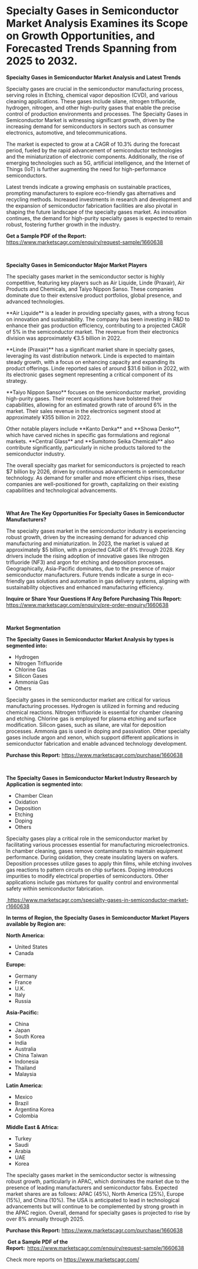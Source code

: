 <p><h1>Specialty Gases in Semiconductor Market Analysis Examines its Scope on Growth Opportunities, and Forecasted Trends Spanning from 2025 to 2032.</h1></p><p><strong>Specialty Gases in Semiconductor Market Analysis and Latest Trends</strong></p>
<p><p>Specialty gases are crucial in the semiconductor manufacturing process, serving roles in Etching, chemical vapor deposition (CVD), and various cleaning applications. These gases include silane, nitrogen trifluoride, hydrogen, nitrogen, and other high-purity gases that enable the precise control of production environments and processes. The Specialty Gases in Semiconductor Market is witnessing significant growth, driven by the increasing demand for semiconductors in sectors such as consumer electronics, automotive, and telecommunications.</p><p>The market is expected to grow at a CAGR of 10.3% during the forecast period, fueled by the rapid advancement of semiconductor technologies and the miniaturization of electronic components. Additionally, the rise of emerging technologies such as 5G, artificial intelligence, and the Internet of Things (IoT) is further augmenting the need for high-performance semiconductors.</p><p>Latest trends indicate a growing emphasis on sustainable practices, prompting manufacturers to explore eco-friendly gas alternatives and recycling methods. Increased investments in research and development and the expansion of semiconductor fabrication facilities are also pivotal in shaping the future landscape of the specialty gases market. As innovation continues, the demand for high-purity specialty gases is expected to remain robust, fostering further growth in the industry.</p></p>
<p><strong>Get a Sample PDF of the Report:&nbsp;</strong> <a href="https://www.marketscagr.com/enquiry/request-sample/1660638?utm_campaign=2008&utm_medium=2&utm_source=Github&utm_content=ia&utm_term=17012025&utm_id=specialty-gases-in-semiconductor">https://www.marketscagr.com/enquiry/request-sample/1660638</a></p>
<p>&nbsp;</p>
<p><strong>Specialty Gases in Semiconductor Major Market Players</strong></p>
<p><p>The specialty gases market in the semiconductor sector is highly competitive, featuring key players such as Air Liquide, Linde (Praxair), Air Products and Chemicals, and Taiyo Nippon Sanso. These companies dominate due to their extensive product portfolios, global presence, and advanced technologies.</p><p>**Air Liquide** is a leader in providing specialty gases, with a strong focus on innovation and sustainability. The company has been investing in R&D to enhance their gas production efficiency, contributing to a projected CAGR of 5% in the semiconductor market. The revenue from their electronics division was approximately €3.5 billion in 2022.</p><p>**Linde (Praxair)** has a significant market share in specialty gases, leveraging its vast distribution network. Linde is expected to maintain steady growth, with a focus on enhancing capacity and expanding its product offerings. Linde reported sales of around $31.6 billion in 2022, with its electronic gases segment representing a critical component of its strategy.</p><p>**Taiyo Nippon Sanso** focuses on the semiconductor market, providing high-purity gases. Their recent acquisitions have bolstered their capabilities, allowing for an estimated growth rate of around 6% in the market. Their sales revenue in the electronics segment stood at approximately ¥355 billion in 2022.</p><p>Other notable players include **Kanto Denka** and **Showa Denko**, which have carved niches in specific gas formulations and regional markets. **Central Glass** and **Sumitomo Seika Chemicals** also contribute significantly, particularly in niche products tailored to the semiconductor industry.</p><p>The overall specialty gas market for semiconductors is projected to reach $7 billion by 2026, driven by continuous advancements in semiconductor technology. As demand for smaller and more efficient chips rises, these companies are well-positioned for growth, capitalizing on their existing capabilities and technological advancements.</p></p>
<p>&nbsp;</p>
<p><strong>What Are The Key Opportunities For Specialty Gases in Semiconductor Manufacturers?</strong></p>
<p><p>The specialty gases market in the semiconductor industry is experiencing robust growth, driven by the increasing demand for advanced chip manufacturing and miniaturization. In 2023, the market is valued at approximately $5 billion, with a projected CAGR of 8% through 2028. Key drivers include the rising adoption of innovative gases like nitrogen trifluoride (NF3) and argon for etching and deposition processes. Geographically, Asia-Pacific dominates, due to the presence of major semiconductor manufacturers. Future trends indicate a surge in eco-friendly gas solutions and automation in gas delivery systems, aligning with sustainability objectives and enhanced manufacturing efficiency.</p></p>
<p><strong>Inquire or Share Your Questions If Any Before Purchasing This Report:</strong> <a href="https://www.marketscagr.com/enquiry/pre-order-enquiry/1660638?utm_campaign=2008&utm_medium=2&utm_source=Github&utm_content=ia&utm_term=17012025&utm_id=specialty-gases-in-semiconductor">https://www.marketscagr.com/enquiry/pre-order-enquiry/1660638</a></p>
<p>&nbsp;</p>
<p><strong>Market Segmentation</strong></p>
<p><strong>The Specialty Gases in Semiconductor Market Analysis by types is segmented into:</strong></p>
<p><ul><li>Hydrogen</li><li>Nitrogen Trifluoride</li><li>Chlorine Gas</li><li>Silicon Gases</li><li>Ammonia Gas</li><li>Others</li></ul></p>
<p><p>Specialty gases in the semiconductor market are critical for various manufacturing processes. Hydrogen is utilized in forming and reducing chemical reactions. Nitrogen trifluoride is essential for chamber cleaning and etching. Chlorine gas is employed for plasma etching and surface modification. Silicon gases, such as silane, are vital for deposition processes. Ammonia gas is used in doping and passivation. Other specialty gases include argon and xenon, which support different applications in semiconductor fabrication and enable advanced technology development.</p></p>
<p><strong>Purchase this Report:&nbsp;</strong><a href="https://www.marketscagr.com/purchase/1660638?utm_campaign=2008&utm_medium=2&utm_source=Github&utm_content=ia&utm_term=17012025&utm_id=specialty-gases-in-semiconductor">https://www.marketscagr.com/purchase/1660638</a></p>
<p>&nbsp;</p>
<p><strong>The Specialty Gases in Semiconductor Market Industry Research by Application is segmented into:</strong></p>
<p><ul><li>Chamber Clean</li><li>Oxidation</li><li>Deposition</li><li>Etching</li><li>Doping</li><li>Others</li></ul></p>
<p><p>Specialty gases play a critical role in the semiconductor market by facilitating various processes essential for manufacturing microelectronics. In chamber cleaning, gases remove contaminants to maintain equipment performance. During oxidation, they create insulating layers on wafers. Deposition processes utilize gases to apply thin films, while etching involves gas reactions to pattern circuits on chip surfaces. Doping introduces impurities to modify electrical properties of semiconductors. Other applications include gas mixtures for quality control and environmental safety within semiconductor fabrication.</p></p>
<p><a href="https://www.marketscagr.com/specialty-gases-in-semiconductor-market-r1660638?utm_campaign=2008&utm_medium=2&utm_source=Github&utm_content=ia&utm_term=17012025&utm_id=specialty-gases-in-semiconductor">&nbsp;https://www.marketscagr.com/specialty-gases-in-semiconductor-market-r1660638</a></p>
<p><strong>In terms of Region, the Specialty Gases in Semiconductor Market Players available by Region are:</strong></p>
<p>
    <p> <strong> North America: </strong>
        <ul>
            <li>United States</li>
            <li>Canada</li>
        </ul>
        </p> 
    <p> <strong> Europe: </strong>
        <ul>
            <li>Germany</li>
            <li>France</li>
            <li>U.K.</li>
            <li>Italy</li>
            <li>Russia</li>
        </ul>
        </p> 
    <p> <strong> Asia-Pacific: </strong>
        <ul>
            <li>China</li>
            <li>Japan</li>
            <li>South Korea</li>
            <li>India</li>
            <li>Australia</li>
            <li>China Taiwan</li>
            <li>Indonesia</li>
            <li>Thailand</li>
            <li>Malaysia</li>
        </ul>
        </p> 
    <p> <strong> Latin America: </strong>
        <ul>
            <li>Mexico</li>
            <li>Brazil</li>
            <li>Argentina Korea</li>
            <li>Colombia</li>
        </ul>
        </p> 
    <p> <strong> Middle East & Africa: </strong>
        <ul>
            <li>Turkey</li>
            <li>Saudi</li>
            <li>Arabia</li>
            <li>UAE</li>
            <li>Korea</li>
        </ul>
    </p>
    </p>
<p><p>The specialty gases market in the semiconductor sector is witnessing robust growth, particularly in APAC, which dominates the market due to the presence of leading manufacturers and semiconductor fabs. Expected market shares are as follows: APAC (45%), North America (25%), Europe (15%), and China (10%). The USA is anticipated to lead in technological advancements but will continue to be complemented by strong growth in the APAC region. Overall, demand for specialty gases is projected to rise by over 8% annually through 2025.</p></p>
<p><strong>Purchase this Report: </strong><a href="https://www.marketscagr.com/purchase/1660638?utm_campaign=2008&utm_medium=2&utm_source=Github&utm_content=ia&utm_term=17012025&utm_id=specialty-gases-in-semiconductor">https://www.marketscagr.com/purchase/1660638</a></p>
<p>&nbsp;<strong>Get a Sample PDF of the Report:&nbsp;&nbsp;</strong><a href="https://www.marketscagr.com/enquiry/request-sample/1660638?utm_campaign=2008&utm_medium=2&utm_source=Github&utm_content=ia&utm_term=17012025&utm_id=specialty-gases-in-semiconductor">https://www.marketscagr.com/enquiry/request-sample/1660638</a></p>
<p><strong></strong></p>
<p>Check more reports on <a href="https://www.marketscagr.com/?utm_campaign=2008&utm_medium=2&utm_source=Github&utm_content=ia&utm_term=17012025&utm_id=specialty-gases-in-semiconductor">https://www.marketscagr.com/</a></p>